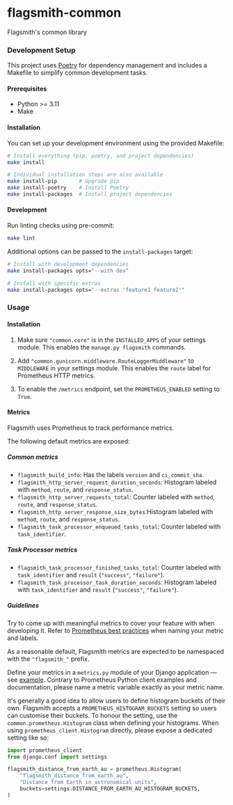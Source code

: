 # flagsmith-common
Flagsmith's common library

### Development Setup

This project uses [Poetry](https://python-poetry.org/) for dependency management and includes a Makefile to simplify common development tasks.

#### Prerequisites

- Python >= 3.11
- Make

#### Installation

You can set up your development environment using the provided Makefile:

```bash
# Install everything (pip, poetry, and project dependencies)
make install

# Individual installation steps are also available
make install-pip       # Upgrade pip
make install-poetry    # Install Poetry
make install-packages  # Install project dependencies
```

#### Development

Run linting checks using pre-commit:

```bash
make lint
```

Additional options can be passed to the `install-packages` target:

```bash
# Install with development dependencies
make install-packages opts="--with dev"

# Install with specific extras
make install-packages opts="--extras 'feature1 feature2'"
```

### Usage

#### Installation

1. Make sure `"common.core"` is in the `INSTALLED_APPS` of your settings module.
This enables the `manage.py flagsmith` commands.

2. Add `"common.gunicorn.middleware.RouteLoggerMiddleware"` to `MIDDLEWARE` in your settings module.
This enables the `route` label for Prometheus HTTP metrics.

3. To enable the `/metrics` endpoint, set the `PROMETHEUS_ENABLED` setting to `True`.

#### Metrics

Flagsmith uses Prometheus to track performance metrics.

The following default metrics are exposed:

##### Common metrics

- `flagsmith_build_info`: Has the labels `version` and `ci_commit_sha`.
- `flagsmith_http_server_request_duration_seconds`: Histogram labeled with `method`, `route`, and `response_status`.
- `flagsmith_http_server_requests_total`: Counter labeled with `method`, `route`, and `response_status`.
- `flagsmith_http_server_response_size_bytes`:Histogram labeled with `method`, `route`, and `response_status`.
- `flagsmith_task_processor_enqueued_tasks_total`: Counter labeled with `task_identifier`.

##### Task Processor metrics

- `flagsmith_task_processor_finished_tasks_total`: Counter labeled with `task_identifier` and `result` (`"success"`, `"failure"`).
- `flagsmith_task_processor_task_duration_seconds`: Histogram labeled with `task_identifier` and `result` (`"success"`, `"failure"`).

##### Guidelines

Try to come up with meaningful metrics to cover your feature with when developing it. Refer to [Prometheus best practices][1] when naming your metric and labels.

As a reasonable default, Flagsmith metrics are expected to be namespaced with the `"flagsmith_"` prefix.

Define your metrics in a `metrics.py` module of your Django application — see [example][2]. Contrary to Prometheus Python client examples and documentation, please name a metric variable exactly as your metric name.

It's generally a good idea to allow users to define histogram buckets of their own. Flagsmith accepts a `PROMETHEUS_HISTOGRAM_BUCKETS` setting so users can customise their buckets. To honour the setting, use the `common.prometheus.Histogram` class when defining your histograms. When using `prometheus_client.Histogram` directly, please expose a dedicated setting like so:

```python
import prometheus_client
from django.conf import settings

flagsmith_distance_from_earth_au = prometheus.Histogram(
    "flagsmith_distance_from_earth_au",
    "Distance from Earth in astronomical units",
    buckets=settings.DISTANCE_FROM_EARTH_AU_HISTOGRAM_BUCKETS,
)
```

[1]: https://prometheus.io/docs/practices/naming/
[2]: https://github.com/Flagsmith/flagsmith-common/blob/main/src/common/gunicorn/metrics.py
[3]: https://docs.gunicorn.org/en/stable/design.html#server-model
[4]: https://prometheus.github.io/client_python/multiprocess
